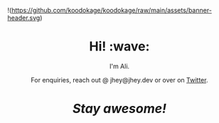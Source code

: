 !(https://github.com/koodokage/koodokage/raw/main/assets/banner-header.svg)
<h1 align='center'> Hi! :wave:</h1>
<p align='center'>
I'm Ali.
</p>
<p align='center'>For enquiries, reach out @ jhey@jhey.dev or over on <a href="https://twitter.com/jh3yy">Twitter</a>.</p>

<h1 align='center'><i>Stay awesome!</i></h1>

